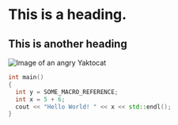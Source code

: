 # This is a heading.
## This is another heading

![Image of an angry Yaktocat](https://octodex.github.com/images/yaktocat.png)

```cpp
int main()
{
  int y = SOME_MACRO_REFERENCE;
  int x = 5 + 6;
  cout << "Hello World! " << x << std::endl();
}
```
